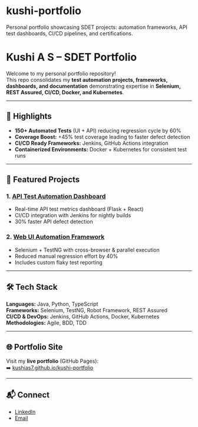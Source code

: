 # kushi-portfolio
Personal portfolio showcasing SDET projects: automation frameworks, API test dashboards, CI/CD pipelines, and certifications.

# Kushi A S – SDET Portfolio

Welcome to my personal portfolio repository!  
This repo consolidates my **test automation projects, frameworks, dashboards, and documentation** demonstrating expertise in **Selenium, REST Assured, CI/CD, Docker, and Kubernetes**.

---

## 🚀 Highlights

- **150+ Automated Tests** (UI + API) reducing regression cycle by 60%
- **Coverage Boost:** +45% test coverage leading to faster defect detection
- **CI/CD Ready Frameworks:** Jenkins, GitHub Actions integration
- **Containerized Environments:** Docker + Kubernetes for consistent test runs

---

## 📂 Featured Projects

### 1. [API Test Automation Dashboard](https://github.com/Kushias7/api-test-dashboard)
- Real-time API test metrics dashboard (Flask + React)
- CI/CD integration with Jenkins for nightly builds
- 30% faster API defect detection

### 2. [Web UI Automation Framework](https://github.com/Kushias7/selenium-dashboard)
- Selenium + TestNG with cross-browser & parallel execution
- Reduced manual regression effort by 40%
- Includes custom flaky test reporting

---

## 🛠 Tech Stack

**Languages:** Java, Python, TypeScript  
**Frameworks:** Selenium, TestNG, Robot Framework, REST Assured  
**CI/CD & DevOps:** Jenkins, GitHub Actions, Docker, Kubernetes  
**Methodologies:** Agile, BDD, TDD

---

## 🌐 Portfolio Site

Visit my **live portfolio** (GitHub Pages):  
➡️ [kushias7.github.io/kushi-portfolio](https://kushias7.github.io/kushi-portfolio)

---

## 📬 Connect

- [LinkedIn](https://linkedin.com/in/kushias-sdet)  
- [Email](mailto:kuhias69l@gmail.com)


